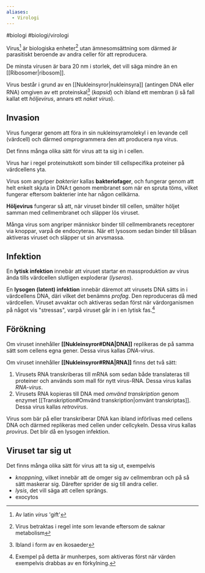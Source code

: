 ```yaml
---
aliases:
  - Virologi
---
```

#biologi #biologi/virologi

Virus[^1] är biologiska enheter[^2] utan ämnesomsättning som därmed är parasitiskt beroende av andra celler för att reproducera.

De minsta virusen är bara 20 nm i storlek, det vill säga mindre än en [[Ribosomer|ribosom]].

Virus består i grund av en [[Nukleinsyror|nukleinsyra]] (antingen DNA eller RNA) omgiven av ett proteinskal[^3] (*kapsid*) och ibland ett membran (i så fall kallat ett *höljevirus*, annars ett *naket virus*).

[^1]: Av latin *virus* 'gift'
[^2]: Virus betraktas i regel inte som levande eftersom de saknar metabolism
[^3]: Ibland i form av en ikosaeder
## Invasion
Virus fungerar genom att föra in sin nukleinsyramolekyl i en levande cell (värdcell) och därmed omprogrammera den att producera nya virus.

Det finns många olika sätt för virus att ta sig in i cellen.

Virus har i regel proteinutskott som binder till cellspecifika proteiner på värdcellens yta.

Virus som angriper *bakterier* kallas **bakteriofager**, och fungerar genom att helt enkelt skjuta in DNA:t genom membranet som när en spruta töms, vilket fungerar eftersom bakterier inte har någon cellkärna.

**Höljevirus** fungerar så att, när viruset binder till cellen, smälter höljet samman med cellmembranet och släpper lös viruset.

Många virus som angriper människor binder till cellmembranets receptorer via knoppar, varpå de endocyteras. När ett lysosom sedan binder till blåsan aktiveras viruset och släpper ut sin arvsmassa. 
## Infektion
En **lytisk infektion** innebär att viruset startar en massproduktion av virus ända tills värdcellen slutligen exploderar (*lyseras*).

En **lysogen (latent) infektion** innebär däremot att virusets DNA sätts in i värdcellens DNA, däri vilket det benämns *profag*. Den reproduceras då med värdcellen. Viruset avvaktar och aktiveras sedan först när värdorganismen på något vis "stressas", varpå viruset går in i en lytisk fas.[^4]

[^4]: Exempel på detta är munherpes, som aktiveras först när värden exempelvis drabbas av en förkylning.
## Förökning
Om viruset innehåller **[[Nukleinsyror#DNA|DNA]]** replikeras de på samma sätt som cellens egna gener. Dessa virus kallas *DNA-virus*.

Om viruset innehåller **[[Nukleinsyror#RNA|RNA]]** finns det två sätt:
1. Virusets RNA transkriberas till mRNA som sedan både translateras till proteiner och används som mall för nytt virus-RNA. Dessa virus kallas *RNA-virus*.
2. Virusets RNA kopieras till DNA med *omvänd transkription* genom enzymet [[Transkription#Omvänd transkription|omvänt transkriptas]]. Dessa virus kallas *retrovirus*.

Virus som bär på eller transkriberar DNA kan ibland införlivas med cellens DNA och därmed replikeras med cellen under cellcykeln. Dessa virus kallas *provirus*. Det blir då en lysogen infektion.
## Viruset tar sig ut
Det finns många olika sätt för virus att ta sig ut, exempelvis
- *knoppning*, vilket innebär att de omger sig av cellmembran och på så sätt maskerar sig. Därefter sprider de sig till andra celler.
- *lysis*, det vill säga att cellen sprängs.
- exocytos
